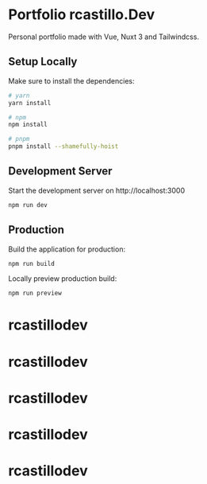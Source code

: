 # Portfolio rcastillo.Dev

Personal portfolio made with Vue, Nuxt 3 and Tailwindcss.

## Setup Locally

Make sure to install the dependencies:

```bash
# yarn
yarn install

# npm
npm install

# pnpm
pnpm install --shamefully-hoist
```

## Development Server

Start the development server on http://localhost:3000

```bash
npm run dev
```

## Production

Build the application for production:

```bash
npm run build
```

Locally preview production build:

```bash
npm run preview
```
# rcastillodev
# rcastillodev
# rcastillodev
# rcastillodev
# rcastillodev
